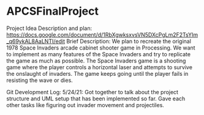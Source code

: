 # APCSFinalProject
Project Idea Description and plan: https://docs.google.com/document/d/1RbXgwksxvsVN5DXcPgLm2F2TsYIm_q69ykAL8AaLNTI/edit 
Brief Description:
We plan to recreate the original 1978 Space Invaders arcade cabinet shooter game in Processing. We want to implement as many features of the Space Invaders and try to replicate the game as much as possible. The Space Invaders game is a shooting game where the player controls a horizontal laser and attempts to survive the onslaught of invaders. The game keeps going until the player fails in resisting the wave or dies. 

Git Development Log:
5/24/21:
Got together to talk about the project structure and UML setup that has been implemented so far. Gave each other tasks like figuring out invader movement and projectiles.